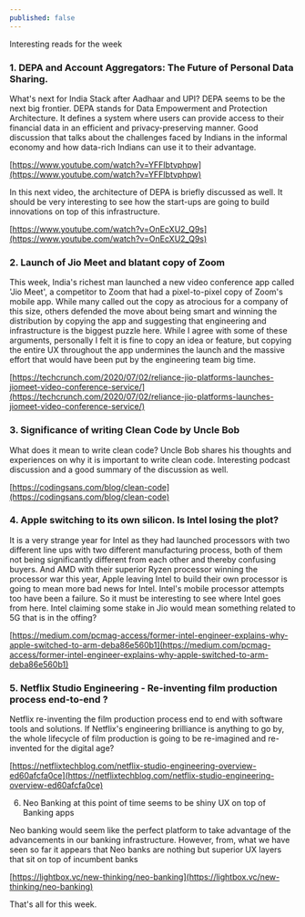 ```yaml
---
published: false
---
```

Interesting reads for the week


### 1. DEPA and Account Aggregators: The Future of Personal Data Sharing.

What's next for India Stack after Aadhaar and UPI? DEPA seems to be the next big frontier. DEPA stands for Data Empowerment and Protection Architecture. It defines a system where users can provide access to their financial data in an efficient and privacy-preserving manner. Good discussion that talks about the challenges faced by Indians in the informal economy and how data-rich Indians can use it to their advantage.  

[https://www.youtube.com/watch?v=YFFIbtvphpw](https://www.youtube.com/watch?v=YFFIbtvphpw)

In this next video, the architecture of DEPA is briefly discussed as well. It should be very interesting to see how the start-ups are going to build innovations on top of this infrastructure.

[https://www.youtube.com/watch?v=OnEcXU2_Q9s](https://www.youtube.com/watch?v=OnEcXU2_Q9s)

### 2. Launch of Jio Meet and blatant copy of Zoom

This week, India's richest man launched a new video conference app called 'Jio Meet', a competitor to Zoom that had a pixel-to-pixel copy of Zoom's mobile app. While many called out the copy as atrocious for a company of this size, others defended the move about being smart and winning the distribution by copying the app and suggesting that engineering and infrastructure is the biggest puzzle here. While I agree with some of these arguments, personally I felt it is fine to copy an idea or feature, but copying the entire UX throughout the app undermines the launch and the massive effort that would have been put by the engineering team big time.  

[https://techcrunch.com/2020/07/02/reliance-jio-platforms-launches-jiomeet-video-conference-service/](https://techcrunch.com/2020/07/02/reliance-jio-platforms-launches-jiomeet-video-conference-service/)


### 3. Significance of writing Clean Code by Uncle Bob

What does it mean to write clean code? Uncle Bob shares his thoughts and experiences on why it is important to write clean code. Interesting podcast discussion and a good summary of the discussion as well. 

[https://codingsans.com/blog/clean-code](https://codingsans.com/blog/clean-code)



### 4. Apple switching to its own silicon. Is Intel losing the plot?

It is a very strange year for Intel as they had launched processors with two different line ups with two different manufacturing process, both of them not being significantly different from each other and thereby confusing buyers. And AMD with their superior Ryzen processor winning the processor war this year, Apple leaving Intel to build their own processor is going to mean more bad news for Intel. Intel's mobile processor attempts too have been a failure. So it must be interesting to see where Intel goes from here. Intel claiming some stake in Jio would mean something related to 5G that is in the offing? 

[https://medium.com/pcmag-access/former-intel-engineer-explains-why-apple-switched-to-arm-deba86e560b1](https://medium.com/pcmag-access/former-intel-engineer-explains-why-apple-switched-to-arm-deba86e560b1)

### 5. Netflix Studio Engineering - Re-inventing film production process end-to-end ?

Netflix re-inventing the film production process end to end with software tools and solutions. If Netflix's engineering brilliance is anything to go by, the whole lifecycle of film production is going to be re-imagined and re-invented for the digital age? 

[https://netflixtechblog.com/netflix-studio-engineering-overview-ed60afcfa0ce](https://netflixtechblog.com/netflix-studio-engineering-overview-ed60afcfa0ce)

6. Neo Banking at this point of time seems to be shiny UX on top of Banking apps 

Neo banking would seem like the perfect platform to take advantage of the advancements in our banking infrastructure. However, from, what we have seen so far it appears that Neo banks are nothing but superior UX layers that sit on top of incumbent banks

[https://lightbox.vc/new-thinking/neo-banking](https://lightbox.vc/new-thinking/neo-banking)

That's all for this week. 



